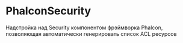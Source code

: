 # PhalconSecurity
Надстройка над Security компонентом фрэймворка Phalcon, позволяющая автоматически генерировать список ACL ресурсов
